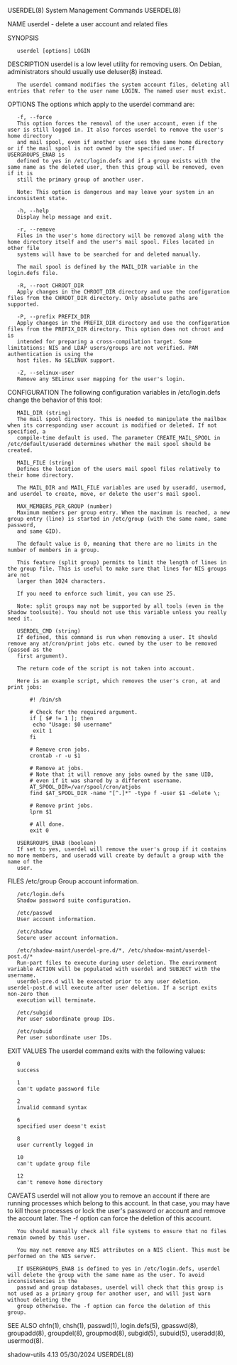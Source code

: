 USERDEL(8)							  System Management Commands							    USERDEL(8)

NAME
       userdel - delete a user account and related files

SYNOPSIS

       userdel [options] LOGIN

DESCRIPTION
       userdel is a low level utility for removing users. On Debian, administrators should usually use deluser(8) instead.

       The userdel command modifies the system account files, deleting all entries that refer to the user name LOGIN. The named user must exist.

OPTIONS
       The options which apply to the userdel command are:

       -f, --force
	   This option forces the removal of the user account, even if the user is still logged in. It also forces userdel to remove the user's home directory
	   and mail spool, even if another user uses the same home directory or if the mail spool is not owned by the specified user. If USERGROUPS_ENAB is
	   defined to yes in /etc/login.defs and if a group exists with the same name as the deleted user, then this group will be removed, even if it is
	   still the primary group of another user.

	   Note: This option is dangerous and may leave your system in an inconsistent state.

       -h, --help
	   Display help message and exit.

       -r, --remove
	   Files in the user's home directory will be removed along with the home directory itself and the user's mail spool. Files located in other file
	   systems will have to be searched for and deleted manually.

	   The mail spool is defined by the MAIL_DIR variable in the login.defs file.

       -R, --root CHROOT_DIR
	   Apply changes in the CHROOT_DIR directory and use the configuration files from the CHROOT_DIR directory. Only absolute paths are supported.

       -P, --prefix PREFIX_DIR
	   Apply changes in the PREFIX_DIR directory and use the configuration files from the PREFIX_DIR directory. This option does not chroot and is
	   intended for preparing a cross-compilation target. Some limitations: NIS and LDAP users/groups are not verified. PAM authentication is using the
	   host files. No SELINUX support.

       -Z, --selinux-user
	   Remove any SELinux user mapping for the user's login.

CONFIGURATION
       The following configuration variables in /etc/login.defs change the behavior of this tool:

       MAIL_DIR (string)
	   The mail spool directory. This is needed to manipulate the mailbox when its corresponding user account is modified or deleted. If not specified, a
	   compile-time default is used. The parameter CREATE_MAIL_SPOOL in /etc/default/useradd determines whether the mail spool should be created.

       MAIL_FILE (string)
	   Defines the location of the users mail spool files relatively to their home directory.

       The MAIL_DIR and MAIL_FILE variables are used by useradd, usermod, and userdel to create, move, or delete the user's mail spool.

       MAX_MEMBERS_PER_GROUP (number)
	   Maximum members per group entry. When the maximum is reached, a new group entry (line) is started in /etc/group (with the same name, same password,
	   and same GID).

	   The default value is 0, meaning that there are no limits in the number of members in a group.

	   This feature (split group) permits to limit the length of lines in the group file. This is useful to make sure that lines for NIS groups are not
	   larger than 1024 characters.

	   If you need to enforce such limit, you can use 25.

	   Note: split groups may not be supported by all tools (even in the Shadow toolsuite). You should not use this variable unless you really need it.

       USERDEL_CMD (string)
	   If defined, this command is run when removing a user. It should remove any at/cron/print jobs etc. owned by the user to be removed (passed as the
	   first argument).

	   The return code of the script is not taken into account.

	   Here is an example script, which removes the user's cron, at and print jobs:

	       #! /bin/sh

	       # Check for the required argument.
	       if [ $# != 1 ]; then
		    echo "Usage: $0 username"
		    exit 1
	       fi

	       # Remove cron jobs.
	       crontab -r -u $1

	       # Remove at jobs.
	       # Note that it will remove any jobs owned by the same UID,
	       # even if it was shared by a different username.
	       AT_SPOOL_DIR=/var/spool/cron/atjobs
	       find $AT_SPOOL_DIR -name "[^.]*" -type f -user $1 -delete \;

	       # Remove print jobs.
	       lprm $1

	       # All done.
	       exit 0

       USERGROUPS_ENAB (boolean)
	   If set to yes, userdel will remove the user's group if it contains no more members, and useradd will create by default a group with the name of the
	   user.

FILES
       /etc/group
	   Group account information.

       /etc/login.defs
	   Shadow password suite configuration.

       /etc/passwd
	   User account information.

       /etc/shadow
	   Secure user account information.

       /etc/shadow-maint/userdel-pre.d/*, /etc/shadow-maint/userdel-post.d/*
	   Run-part files to execute during user deletion. The environment variable ACTION will be populated with userdel and SUBJECT with the username.
	   userdel-pre.d will be executed prior to any user deletion.  userdel-post.d will execute after user deletion. If a script exits non-zero then
	   execution will terminate.

       /etc/subgid
	   Per user subordinate group IDs.

       /etc/subuid
	   Per user subordinate user IDs.

EXIT VALUES
       The userdel command exits with the following values:

       0
	   success

       1
	   can't update password file

       2
	   invalid command syntax

       6
	   specified user doesn't exist

       8
	   user currently logged in

       10
	   can't update group file

       12
	   can't remove home directory

CAVEATS
       userdel will not allow you to remove an account if there are running processes which belong to this account. In that case, you may have to kill those
       processes or lock the user's password or account and remove the account later. The -f option can force the deletion of this account.

       You should manually check all file systems to ensure that no files remain owned by this user.

       You may not remove any NIS attributes on a NIS client. This must be performed on the NIS server.

       If USERGROUPS_ENAB is defined to yes in /etc/login.defs, userdel will delete the group with the same name as the user. To avoid inconsistencies in the
       passwd and group databases, userdel will check that this group is not used as a primary group for another user, and will just warn without deleting the
       group otherwise. The -f option can force the deletion of this group.

SEE ALSO
       chfn(1), chsh(1), passwd(1), login.defs(5), gpasswd(8), groupadd(8), groupdel(8), groupmod(8), subgid(5), subuid(5), useradd(8), usermod(8).

shadow-utils 4.13							  05/30/2024								    USERDEL(8)
